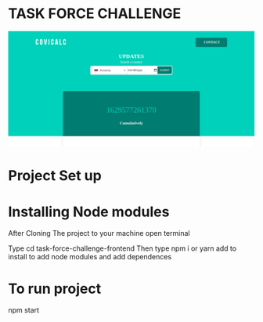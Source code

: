 # TASK FORCE CHALLENGE
![COVICALIC](https://github.com/Jeanndo/Taskforce-Challenge/blob/main/src/Assets/COVCALIC.png)

# Project Set up
# Installing Node modules 

After Cloning The project to your machine open terminal

Type cd task-force-challenge-frontend
Then type npm i or yarn add to install to add node modules and add dependences
 
# To run project 
   npm start

